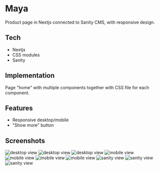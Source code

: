 # Maya
Product page in Nextjs connected to Sanity CMS, with responsive design.

## Tech
- Nextjs
- CSS modules
- Sanity

## Implementation
Page "home" with multiple components together with CSS file for each component.

## Features
- Responsive desktop/mobile
- "Show more" button

## Screenshots
![desktop view](./images/desktop1.png)
![desktop view](./images/desktop2.png)
![desktop view](./images/desktop3.png)
![mobile view](./images/mobile1.png)
![mobile view](./images/mobile2.png)
![mobile view](./images/mobile3.png)
![mobile view](./images/mobile4.png)
![sanity view](./images/sanity1.png)
![sanity view](./images/sanity2.png)
![sanity view](./images/sanity3.png)